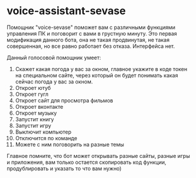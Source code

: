 # voice-assistant-sevase
Помощник "voice-sevase" поможет вам с различными функциями управления ПК и поговорит с вами в грустную минуту. Это первая модификация данного бота, она не такая продвинутая, не такая совершенная, но все равно работает без отказа. Интерфейса нет.

Данный голосовой помощник умеет:
1. Скажет какая погода у вас за окном, главное укажите в коде токен на специальном сайте, через который он будет понимать какая сейчас погода у вас за окном.
2. Откроет ютуб
3. Откроет гугл
4. Откроет сайт для просмотра фильмов
5. Откроет вконтакте
6. Откроет музыку
7. Запустит книгу
8. Запустит игру
9. Выключит компьютер
10. Отключится по команде
11. Можете с ним поговорить на разные темы

Главное помните, что бот может открывать разные сайты, разные игры и приложения, вам только остается скопировать код функции, продублировать и указать то что вам нужно)
